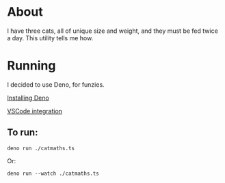 # About

I have three cats, all of unique size and weight, and they must be fed twice a
day. This utility tells me how.

# Running

I decided to use Deno, for funzies.

[Installing Deno](https://deno.land/manual/getting_started/installation)

[VSCode integration](https://deno.land/manual/vscode_deno)

## To run:

```
deno run ./catmaths.ts
```

Or:

```
deno run --watch ./catmaths.ts
```
